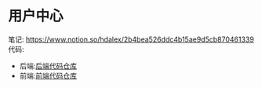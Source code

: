 # 用户中心

笔记: https://www.notion.so/hdalex/2b4bea526ddc4b15ae9d5cb870461339
代码: 
- 后端:[后端代码仓库](https://github.com/13RTK/alex-user-center-backend)
- 前端:[前端代码仓库](https://github.com/13RTK/alex-user-center-frontend)
